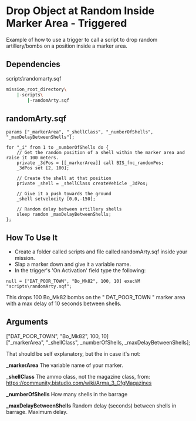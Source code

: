 # Drop Object at Random Inside Marker Area - Triggered

Example of how to use a trigger to call a script to drop random artillery/bombs on a position inside a marker area.

## Dependencies
scripts\randomarty.sqf

```bash
mission_root_directory\
    |-scripts\
        |-randomArty.sqf
```

## randomArty.sqf
```SQF
params ["_markerArea", "_shellClass", "_numberOfShells", "_maxDelayBetweenShells"];

for "_i" from 1 to _numberOfShells do { 
	// Get the random position of a shell within the marker area and raise it 100 meters.
	private _3dPos = [[_markerArea]] call BIS_fnc_randomPos;
	_3dPos set [2, 100];

	// Create the shell at that position
	private _shell = _shellClass createVehicle _3dPos;

	// Give it a push towards the ground
	_shell setvelocity [0,0,-150];

	// Random delay between artillery shells
	sleep random _maxDelayBetweenShells;
};
```

## How To Use It
* Create a folder called scripts and file called randomArty.sqf inside your mission.
* Slap a marker down and give it a variable name.
* In the trigger's 'On Activation' field type the following:
```SQF
null = ["DAT_POOR_TOWN", "Bo_Mk82", 100, 10] execVM "scripts\randomArty.sqf";
```

This drops 100 Bo_Mk82 bombs on the " DAT_POOR_TOWN " marker area with a max delay of 10 seconds between shells.

## Arguments
["DAT_POOR_TOWN", "Bo_Mk82", 100, 10]  
["_markerArea", "_shellClass", _numberOfShells, _maxDelayBetweenShells];  

That should be self explanatory, but the in case it's not:

**_markerArea** The variable name of your marker.

**_shellClass** The ammo class, not the magazine class, from: https://community.bistudio.com/wiki/Arma_3_CfgMagazines

**_numberOfShells** How many shells in the barrage

**_maxDelayBetweenShells** Random delay (seconds) between shells in barrage. Maximum delay.
